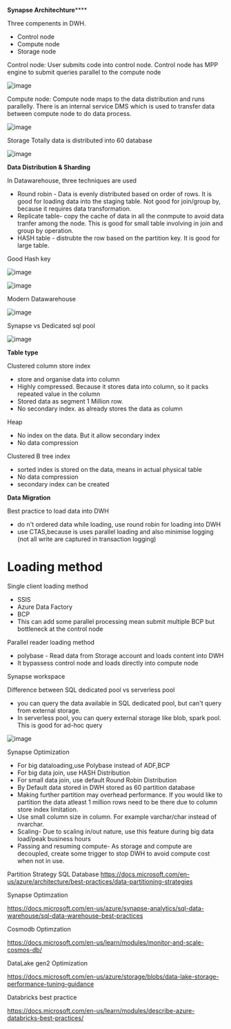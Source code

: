 **Synapse Architechture******

Three compenents in DWH.
* Control node
* Compute node
* Storage node

Control node:
  User submits code into control node. 
  Control node has MPP engine to submit queries parallel to the compute node
  
![image](https://user-images.githubusercontent.com/38088886/110204586-a46adf80-7e6b-11eb-89b7-220cc4de9da9.png)

Compute node:
 Compute node maps to the data distribution and runs parallelly.
 There is an internal service DMS which is used to transfer data between compute node to do data process.

![image](https://user-images.githubusercontent.com/38088886/110204644-0d525780-7e6c-11eb-9bfb-eb667c98e6a6.png)


Storage
 Totally data is distributed into 60 database
 
![image](https://user-images.githubusercontent.com/38088886/110204790-e8aaaf80-7e6c-11eb-9cc1-39e8b4852a3a.png)

**Data Distribution & Sharding**

In Datawarehouse, three techniques are used
* Round robin - Data is evenly distributed based on order of rows. It is good for loading data into the staging table. Not good for join/group by, because it requires data transformation.
* Replicate table- copy the cache of data in all the conmpute to avoid data tranfer among the node. This is good for small table involving in join and group by operation.
* HASH table - distrubte the row based on the partition key. It is good for large table.

Good Hash key

![image](https://user-images.githubusercontent.com/38088886/110205297-24df0f80-7e6f-11eb-9cdf-3d51083525b9.png)

![image](https://user-images.githubusercontent.com/38088886/110205307-32949500-7e6f-11eb-9544-144be910b8a0.png)


Modern Datawarehouse

![image](https://user-images.githubusercontent.com/38088886/109928775-b6a71b00-7cbd-11eb-9992-03083ed24afe.png)

Synapse vs Dedicated sql pool

![image](https://user-images.githubusercontent.com/38088886/110075741-32b36880-7d7b-11eb-8ee3-dbf351445dc6.png)

**Table type**

Clustered column store index
* store and organise data into column
* Highly compressed. Because it stores data into column, so it packs repeated value in the column
* Stored data as segment 1 Million row.
* No secondary index. as already stores the data as column

Heap
* No index on the data. But it allow secondary index
* No data compression

Clustered B tree index
* sorted index is stored on the data, means in actual physical table
* No data compression
* secondary index can be created

**Data Migration**

Best practice to load data into DWH
* do n't ordered data while loading, use round robin for loading into DWH
* use CTAS,because is uses parallel loading and also minimise logging (not all write are captured in transaction logging)

Loading method
=================

Single client loading method
 * SSIS
 * Azure Data Factory
 * BCP
 * This can add some parallel processing mean submit multiple BCP but bottleneck at the control node

Parallel reader loading method
* polybase - Read data from Storage account and loads content into DWH
* It bypassess control node and loads directly into compute node


Synapse workspace

Difference between SQL dedicated pool vs serverless pool
* you can query the data available in SQL dedicated pool, but can't query from external storage.
* In serverless pool, you can query external storage like blob, spark pool. This is good for ad-hoc query

![image](https://user-images.githubusercontent.com/38088886/110197960-d61d7f80-7e46-11eb-99fd-e7b9bca4cd13.png)




Synapse Optimization

* For big dataloading,use Polybase instead of ADF,BCP
* For big data join, use HASH Distribution
* For small data join, use default Round Robin Distribution
* By Default data stored in DWH stored as 60 partition database
* Making further partition may overhead performance. If you would like to partition the data atleast 1 million rows need to be there due to column store index limitation.
* Use small column size in column. For example varchar/char instead of nvarchar.
* Scaling- Due to scaling in/out nature, use this feature during big data load/peak business hours
* Passing and resuming compute- As storage and compute are decoupled, create some trigger to stop DWH to avoid compute cost when not in use.


Partition Strategy
SQL Database
https://docs.microsoft.com/en-us/azure/architecture/best-practices/data-partitioning-strategies

Synapse Optimzation

https://docs.microsoft.com/en-us/azure/synapse-analytics/sql-data-warehouse/sql-data-warehouse-best-practices

Cosmodb Optimzation

https://docs.microsoft.com/en-us/learn/modules/monitor-and-scale-cosmos-db/

DataLake gen2 Optimization

https://docs.microsoft.com/en-us/azure/storage/blobs/data-lake-storage-performance-tuning-guidance

Databricks best practice

https://docs.microsoft.com/en-us/learn/modules/describe-azure-databricks-best-practices/


